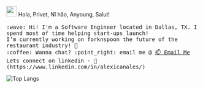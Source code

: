 <p>
  <img src="https://user-images.githubusercontent.com/5679180/79618120-0daffb80-80be-11ea-819e-d2b0fa904d07.gif" width="27px">
    Hola, Privet, Nǐ hǎo, Anyoung, Salut!
  <br><br>
  <samp>
    :wave: Hi! I'm a Software Engineer located in Dallas, TX. I spend most of time helping start-ups launch!
    <br>I’m currently working on forknspoon the future of the restaurant industry! 🍦
    <br>:coffee: Wanna chat? :point_right: email me @ <a href="mailto:alexi.canales@mavs.uta.edu?subject=Mail from Github">📫 Email Me</a>  
    <br>Lets connect on linkedin - 🔗  (https://www.linkedin.com/in/alexicanales/)
  </samp>
  </p>

![Top Langs](https://github-readme-stats.vercel.app/api/top-langs?username=acanalez&hide=html,css,jupyter+notebook&langs_count=20&theme=radical&layout=compact)

<!--
**aCanalez/aCanalez** is a ✨ _special_ ✨ repository because its `README.md` (this file) appears on your GitHub profile.

Here are some ideas to get you started:

- 🔭 I’m currently working on ...
- 🌱 I’m currently learning ...
- 👯 I’m looking to collaborate on ...
- 🤔 I’m looking for help with ...
- 💬 Ask me about ...
- 📫 How to reach me: ...
- 😄 Pronouns: ...
- ⚡ Fun fact: ...
-->
